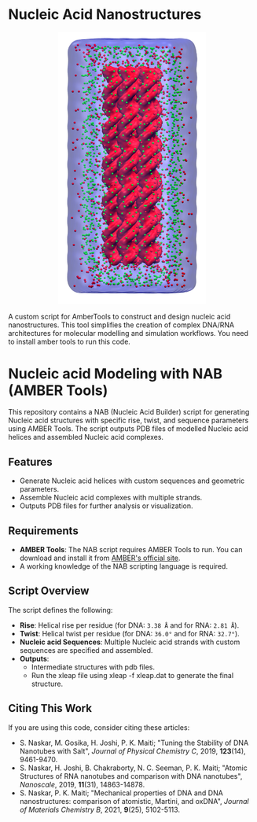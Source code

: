
# Nucleic Acid Nanostructures
<p align="center">
  <img src="logo.jpg" width="300" alt=" "/>
</p>


A custom script for AmberTools to construct and design nucleic acid nanostructures. This tool simplifies the creation of complex DNA/RNA architectures for molecular modelling and simulation workflows.
You need to install amber tools to run this code. 

# Nucleic acid Modeling with NAB (AMBER Tools)

This repository contains a NAB (Nucleic Acid Builder) script for generating Nucleic acid structures with specific rise, twist, and sequence parameters using AMBER Tools. The script outputs PDB files of modelled Nucleic acid helices and assembled Nucleic acid complexes.

## Features
- Generate Nucleic acid helices with custom sequences and geometric parameters.
- Assemble Nucleic acid complexes with multiple strands.
- Outputs PDB files for further analysis or visualization.

## Requirements
- **AMBER Tools**: The NAB script requires AMBER Tools to run. You can download and install it from [AMBER's official site](https://ambermd.org/).
- A working knowledge of the NAB scripting language is required.

## Script Overview
The script defines the following:
- **Rise**: Helical rise per residue (for DNA: `3.38 Å` and for RNA: `2.81 Å`).
- **Twist**: Helical twist per residue (for DNA: `36.0°` and for RNA: `32.7°`).
- **Nucleic acid Sequences**: Multiple Nucleic acid strands with custom sequences are specified and assembled.
- **Outputs**:
  -  Intermediate structures with pdb files.
  -  Run the xleap file using xleap -f xleap.dat to generate the final structure.
 

## Citing This Work
If you are using this code, consider citing these articles:
- S. Naskar, M. Gosika, H. Joshi, P. K. Maiti; "Tuning the Stability of DNA Nanotubes with Salt", *Journal of Physical Chemistry C*, 2019, **123**(14), 9461-9470. 
- S. Naskar, H. Joshi, B. Chakraborty, N. C. Seeman, P. K. Maiti; "Atomic Structures of RNA nanotubes and comparison with DNA nanotubes", *Nanoscale*, 2019, **11**(31), 14863-14878. 
- S. Naskar, P. K. Maiti; "Mechanical properties of DNA and DNA nanostructures: comparison of atomistic, Martini, and oxDNA", *Journal of Materials Chemistry B*, 2021, **9**(25), 5102-5113.


